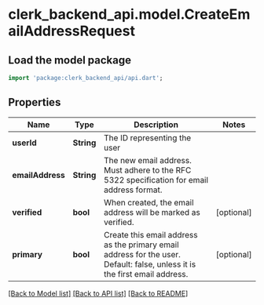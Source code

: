 # clerk_backend_api.model.CreateEmailAddressRequest

## Load the model package
```dart
import 'package:clerk_backend_api/api.dart';
```

## Properties
Name | Type | Description | Notes
------------ | ------------- | ------------- | -------------
**userId** | **String** | The ID representing the user | 
**emailAddress** | **String** | The new email address. Must adhere to the RFC 5322 specification for email address format. | 
**verified** | **bool** | When created, the email address will be marked as verified. | [optional] 
**primary** | **bool** | Create this email address as the primary email address for the user. Default: false, unless it is the first email address. | [optional] 

[[Back to Model list]](../README.md#documentation-for-models) [[Back to API list]](../README.md#documentation-for-api-endpoints) [[Back to README]](../README.md)


